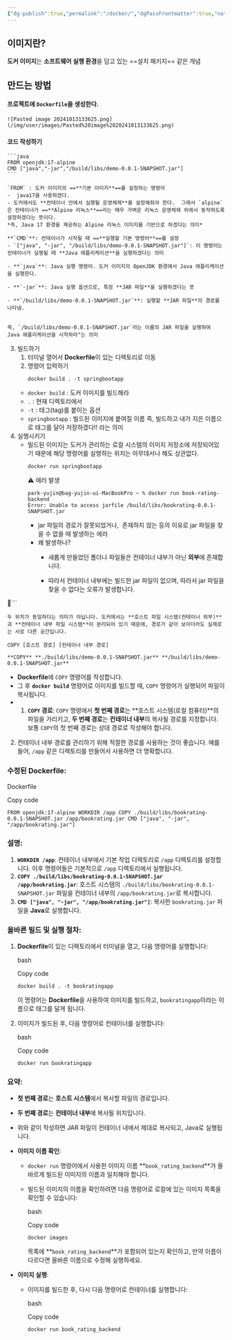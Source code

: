 ```yaml
---
{"dg-publish":true,"permalink":"/docker/","dgPassFrontmatter":true,"noteIcon":""}
---
```



## 이미지란?
**도커 이미지**는 **소프트웨어 실행 환경**을 담고 있는 ==설치 패키지== 같은 개념

## 만드는 방법

#### 프로젝트에 `Dockerfile`을 생성한다.
	![Pasted image 20241013133625.png](/img/user/images/Pasted%20image%2020241013133625.png)
#### 코드 작성하기
	```java
	FROM openjdk:17-alpine
	CMD ["java","-jar","/build/libs/demo-0.0.1-SNAPSHOT.jar"]
	```

	`FROM` : 도커 이미지의 ==**기본 이미지**==를 설정하는 명령어
	-  java17을 사용하겠다.
	- 도커에서도 **컨테이너 안에서 실행될 운영체제**를 설정해줘야 한다.  그래서 `alpine`은 컨테이너가 ==**Alpine 리눅스**==라는 매우 가벼운 리눅스 운영체제 위에서 동작하도록 설정하겠다는 뜻이다.
	*즉, Java 17 환경을 제공하는 Alpine 리눅스 이미지를 기반으로 하겠다는 의미*

	**`CMD`**: 컨테이너가 시작될 때 ==**실행할 기본 명령어**==를 설정
	- `["java", "-jar", "/build/libs/demo-0.0.1-SNAPSHOT.jar"]`: 이 명령어는 컨테이너가 실행될 때 **Java 애플리케이션**을 실행하겠다는 의미
	    
	- **`java`**: Java 실행 명령어. 도커 이미지의 OpenJDK 환경에서 Java 애플리케이션을 실행한다.
	    
	- **`-jar`**: Java 실행 옵션으로, 특정 **JAR 파일**을 실행하겠다는 뜻
	    
	- **`/build/libs/demo-0.0.1-SNAPSHOT.jar`**: 실행할 **JAR 파일**의 경로를 나타냄.
	    
	
	즉, `/build/libs/demo-0.0.1-SNAPSHOT.jar`라는 이름의 JAR 파일을 실행하여 Java 애플리케이션을 시작하라"는 의미
3. 빌드하기
	1. 터미널 열어서 **Dockerfile**이 있는 디렉토리로 이동
	2. 명령어 입력하기
		```shell
		docker build . -t springbootapp
		```
	- `docker build` :  도커 이미지를 빌드해라
	- `.` : 현재 디렉토리에서
	- `-t` : 태그(tag)를 붙이는 옵션 
	- `springbootapp` : 빌드된 이미지에 붙여질 이름
	즉, 빌드하고 내가 지은 이름으로 태그를 달아 저장하겠다!! 라는 의미 
4. 실행시키기
	- 빌드된 이미지는 도커가 관리하는 로컬 시스템의 이미지 저장소에 저장되어있기 때문에 해당 명령어를 실행하는 위치는 아무데서나 해도 상관없다. 
		```shell
		docker run springbootapp
		```
		⚠️ 에러 발생
		```shell
		park-yujin@bag-yujin-ui-MacBookPro ~ % docker run book-rating-backend
		Error: Unable to access jarfile /build/libs/bookrating-0.0.1-SNAPSHOT.jar
		```
		-  jar 파일의 경로가 잘못되었거나,  존재하지 않는 등의 이유로 jar 파일을 찾을 수 없을 때 발생하는 에러
		- 왜 발생하나?
			- 새롭게 만들었던 폴더나 파일들은 컨테이너 내부가 아닌 **외부**에 존재합니다.

			-  따라서 컨테이너 내부에는 빌드한 jar 파일이 없으며, 따라서 jar 파일을 찾을 수 없다는 오류가 발생합니다.

```

```shell
두 위치가 동일하다는 의미가 아닙니다. 도커에서는 **호스트 파일 시스템(컨테이너 외부)**과 **컨테이너 내부 파일 시스템**이 분리되어 있기 때문에, 경로가 같아 보이더라도 실제로는 서로 다른 공간입니다.

COPY [호스트 경로] [컨테이너 내부 경로]

**COPY** **./build/libs/demo-0.0.1-SNAPSHOT.jar** **/build/libs/demo-0.0.1-SNAPSHOT.jar**

```

- **Dockerfile**에 `COPY` 명령어를 작성합니다.
- 그 후 **`docker build`** 명령어로 이미지를 빌드할 때, `COPY` 명령어가 실행되어 파일이 복사됩니다.
- 1. **`COPY` 경로**: `COPY` 명령에서 **첫 번째 경로**는 **호스트 시스템(로컬 컴퓨터)**의 파일을 가리키고, **두 번째 경로**는 **컨테이너 내부**의 복사될 경로를 지정합니다. 보통 `COPY`의 첫 번째 경로는 상대 경로로 작성해야 합니다.
    
2. 컨테이너 내부 경로를 관리하기 위해 적절한 경로를 사용하는 것이 좋습니다. 예를 들어, `/app` 같은 디렉토리를 만들어서 사용하면 더 명확합니다.
    

### 수정된 Dockerfile:

Dockerfile

Copy code

`FROM openjdk:17-alpine WORKDIR /app COPY ./build/libs/bookrating-0.0.1-SNAPSHOT.jar /app/bookrating.jar CMD ["java", "-jar", "/app/bookrating.jar"]`

### 설명:

1. **`WORKDIR /app`**: 컨테이너 내부에서 기본 작업 디렉토리로 `/app` 디렉토리를 설정합니다. 이후 명령어들은 기본적으로 `/app` 디렉토리에서 실행됩니다.
2. **`COPY ./build/libs/bookrating-0.0.1-SNAPSHOT.jar /app/bookrating.jar`**: 호스트 시스템의 `./build/libs/bookrating-0.0.1-SNAPSHOT.jar` 파일을 컨테이너 내부의 `/app/bookrating.jar`로 복사합니다.
3. **`CMD ["java", "-jar", "/app/bookrating.jar"]`**: 복사한 `bookrating.jar` 파일을 **Java**로 실행합니다.

### 올바른 빌드 및 실행 절차:

1. **Dockerfile**이 있는 디렉토리에서 터미널을 열고, 다음 명령어를 실행합니다:
    
    bash
    
    Copy code
    
    `docker build . -t bookratingapp`
    
    이 명령어는 **Dockerfile**을 사용하여 이미지를 빌드하고, `bookratingapp`이라는 이름으로 태그를 달게 됩니다.
    
2. 이미지가 빌드된 후, 다음 명령어로 컨테이너를 실행합니다:
    
    bash
    
    Copy code
    
    `docker run bookratingapp`
    

### 요약:

- **첫 번째 경로**는 **호스트 시스템**에서 복사할 파일의 경로입니다.
- **두 번째 경로**는 **컨테이너 내부**에 복사될 위치입니다.
- 위와 같이 작성하면 JAR 파일이 컨테이너 내에서 제대로 복사되고, Java로 실행됩니다.






- **이미지 이름 확인**:
    
    - `docker run` 명령어에서 사용한 이미지 이름 **`book_rating_backend`**가 올바르게 빌드된 이미지의 이름과 일치해야 합니다.
    - 빌드된 이미지의 이름을 확인하려면 다음 명령어로 로컬에 있는 이미지 목록을 확인할 수 있습니다:
        
        bash
        
        Copy code
        
        `docker images`
        
        목록에 **`book_rating_backend`**가 포함되어 있는지 확인하고, 만약 이름이 다르다면 올바른 이름으로 수정해 실행하세요.
- **이미지 실행**:
    
    - 이미지를 빌드한 후, 다시 다음 명령어로 컨테이너를 실행합니다:
        
        bash
        
        Copy code
        
        `docker run book_rating_backend`
